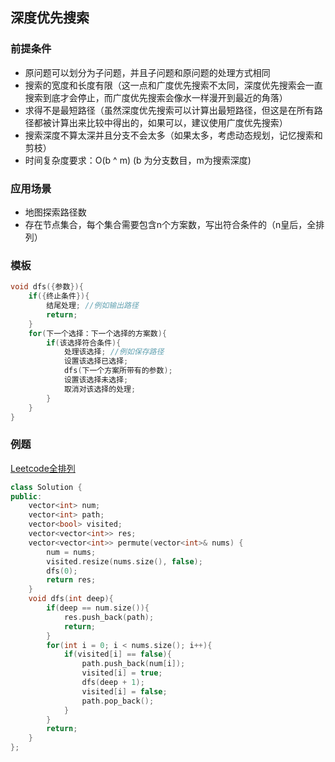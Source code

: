 ## 深度优先搜索

### 前提条件

- 原问题可以划分为子问题，并且子问题和原问题的处理方式相同
- 搜索的宽度和长度有限（这一点和广度优先搜索不太同，深度优先搜索会一直搜索到底才会停止，而广度优先搜索会像水一样漫开到最近的角落）
- 求得不是最短路径（虽然深度优先搜索可以计算出最短路径，但这是在所有路径都被计算出来比较中得出的，如果可以，建议使用广度优先搜索）
- 搜索深度不算太深并且分支不会太多（如果太多，考虑动态规划，记忆搜索和剪枝）
- 时间复杂度要求：O(b ^ m) (b 为分支数目，m为搜索深度)

### 应用场景

- 地图探索路径数
- 存在节点集合，每个集合需要包含n个方案数，写出符合条件的（n皇后，全排列）

### 模板

```c++
void dfs({参数}){
    if({终止条件}){
        结尾处理; //例如输出路径
        return;
    }
    for(下一个选择：下一个选择的方案数){
        if(该选择符合条件){
            处理该选择; //例如保存路径
            设置该选择已选择;
            dfs(下一个方案所带有的参数);
            设置该选择未选择;
            取消对该选择的处理;
        }
    }
}
```

### 例题

[Leetcode全排列](https://leetcode.cn/problems/VvJkup/description/)

```c++
class Solution {
public:
	vector<int> num;
	vector<int> path;
	vector<bool> visited;
	vector<vector<int>> res;
    vector<vector<int>> permute(vector<int>& nums) {
		num = nums;
		visited.resize(nums.size(), false);
		dfs(0);
		return res;
    }
	void dfs(int deep){
		if(deep == num.size()){
			res.push_back(path);
			return;
		}
		for(int i = 0; i < nums.size(); i++){
			if(visited[i] == false){
				path.push_back(num[i]);
				visited[i] = true;
				dfs(deep + 1);
				visited[i] = false;
				path.pop_back();
			}
		}
		return;
	}
};
```

